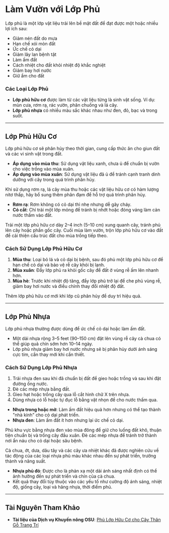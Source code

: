 # Làm Vườn với Lớp Phủ

Lớp phủ là một lớp vật liệu trải lên bề mặt đất để đạt được một hoặc nhiều lợi ích sau:

- Giảm nén đất do mưa
- Hạn chế xói mòn đất
- Ức chế cỏ dại
- Giảm lây lan bệnh tật
- Làm ấm đất
- Cách nhiệt cho đất khỏi nhiệt độ khắc nghiệt
- Giảm bay hơi nước
- Giữ ẩm cho đất

### Các Loại Lớp Phủ

- **Lớp phủ hữu cơ** được làm từ các vật liệu từng là sinh vật sống. Ví dụ: mùn cưa, rơm rạ, rác vườn, phân chuồng và lá cây.
- **Lớp phủ nhựa** có nhiều màu sắc khác nhau như đen, đỏ, bạc và trong suốt.

---

## Lớp Phủ Hữu Cơ

Lớp phủ hữu cơ sẽ phân hủy theo thời gian, cung cấp thức ăn cho giun đất và các vi sinh vật trong đất.

- **Áp dụng vào mùa thu**: Sử dụng vật liệu xanh, chưa ủ để chuẩn bị vườn cho việc trồng vào mùa xuân.
- **Áp dụng vào mùa xuân**: Sử dụng vật liệu đã ủ để tránh cạnh tranh dinh dưỡng với cây trong quá trình phân hủy.

Khi sử dụng rơm rạ, lá cây mùa thu hoặc các vật liệu hữu cơ có hàm lượng nitơ thấp, hãy bổ sung thêm phân đạm để hỗ trợ quá trình phân hủy.

- **Rơm rạ**: Rơm không có cỏ dại thì nhẹ nhưng dễ gây cháy.
- **Cỏ cắt**: Chỉ trải một lớp mỏng để tránh bị nhớt hoặc đóng váng làm cản nước thấm vào đất.

Trải một lớp phủ hữu cơ dày 2–4 inch (5–10 cm) xung quanh cây, tránh phủ lên cây hoặc phần gốc cây. Cuối mùa làm vườn, trộn lớp phủ hữu cơ vào đất để cải thiện cấu trúc đất cho mùa trồng tiếp theo.

### Cách Sử Dụng Lớp Phủ Hữu Cơ

1. **Mùa thu**: Loại bỏ lá và cỏ dại bị bệnh, sau đó phủ một lớp phủ hữu cơ để hạn chế cỏ dại và bảo vệ rễ cây khỏi bị lạnh.
2. **Mùa xuân**: Đẩy lớp phủ ra khỏi gốc cây để đất ở vùng rễ ấm lên nhanh hơn.
3. **Mùa hè**: Trước khi nhiệt độ tăng, đẩy lớp phủ trở lại để che phủ vùng rễ, giảm bay hơi nước và điều chỉnh thay đổi nhiệt độ đất.

Thêm lớp phủ hữu cơ mới khi lớp cũ phân hủy để duy trì hiệu quả.

---

## Lớp Phủ Nhựa

Lớp phủ nhựa thường được dùng để ức chế cỏ dại hoặc làm ấm đất.

- Một dải nhựa rộng 3–5 feet (90–150 cm) đặt lên vùng rễ cây cà chua có thể giúp quả chín sớm hơn 10–14 ngày.
- Lớp phủ nhựa giảm bay hơi nước nhưng sẽ bị phân hủy dưới ánh sáng cực tím, cần thay mới khi cần thiết.

### Cách Sử Dụng Lớp Phủ Nhựa


1. Trải nhựa đen sau khi đã chuẩn bị đất để gieo hoặc trồng và sau khi đặt đường ống nước.
2. Đè các mép nhựa bằng đất.
3. Gieo hạt hoặc trồng cây qua lỗ cắt hình chữ X trên nhựa.
4. Dùng nhựa có lỗ hoặc tự đục lỗ bằng vật nhọn để cho nước thấm qua.


- **Nhựa trong hoặc mờ**: Làm ấm đất hiệu quả hơn nhưng có thể tạo thành "nhà kính" cho cỏ dại phát triển.
- **Nhựa đen**: Làm ấm đất ít hơn nhưng lại ức chế cỏ dại.


Phủ khu vực bằng nhựa đen vào mùa đông để giữ cho luống đất khô, thuận tiện chuẩn bị và trồng cây đầu xuân. Đè các mép nhựa để tránh trở thành nơi ẩn náu cho cỏ dại hoặc sâu bệnh.


Cà chua, ớt, dưa, dâu tây và các cây ưa nhiệt khác đã được nghiên cứu về tác động của các loại nhựa phủ màu khác nhau đến sự phát triển, trưởng thành và năng suất.

- **Nhựa phủ đỏ**: Được cho là phản xạ một dải ánh sáng nhất định có thể ảnh hưởng đến sự phát triển và chín của cà chua.
- Kết quả thay đổi tùy thuộc vào các yếu tố như cường độ ánh sáng, nhiệt độ, giống cây, loại và hãng nhựa, thời điểm phủ.

---

## Tài Nguyên Tham Khảo

- **Tài liệu của Dịch vụ Khuyến nông OSU**: [Phủ Lớp Hữu Cơ cho Cây Thân Gỗ Trang Trí](https://catalog.extension.oregonstate.edu/ec1629)
